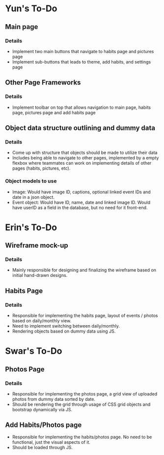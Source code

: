 # Yun's To-Do
## Main page
### Details
- Implement two main buttons that navigate to habits page and pictures page
- Implement sub-buttons that leads to theme, add habits, and settings page

## Other Page Frameworks
### Details
- Implement toolbar on top that allows navigation to main page, habits page, pictures page and add habits page

## Object data structure outlining and dummy data
### Details
- Come up with structure that objects should be made to utilize their data
- Includes being able to navigate to other pages, implemented by a empty flexbox where teammates can work on implementing details of other pages (habits, pictures, etc).
### Object models to use
- Image: Would have image ID, captions, optional linked event IDs and date in a json object.
- Event object: Would have ID, name, date and linked image ID. Would have userID as a field in the database, but no need for it front-end.

# Erin's To-Do
## Wireframe mock-up
### Details
- Mainly responsible for designing and finalizing the wireframe based on initial hand-drawn designs.

## Habits Page
### Details
- Responsible for implementing the habits page, layout of events / photos based on daily/monthly view.
- Need to implement switching between daily/monthly.
- Rendering objects based on dummy data using JS.

# Swar's To-Do
## Photos Page
### Details
- Responsible for implementing the photos page, a grid view of uploaded photos from dummy data sorted by date.
- Should be rendering the grid through usage of CSS grid objects and bootstrap dynamically via JS.

## Add Habits/Photos page
- Responsible for implementing the habits/photos page. No need to be functional, just the visual aspects of it.
- Should be loaded through JS.
